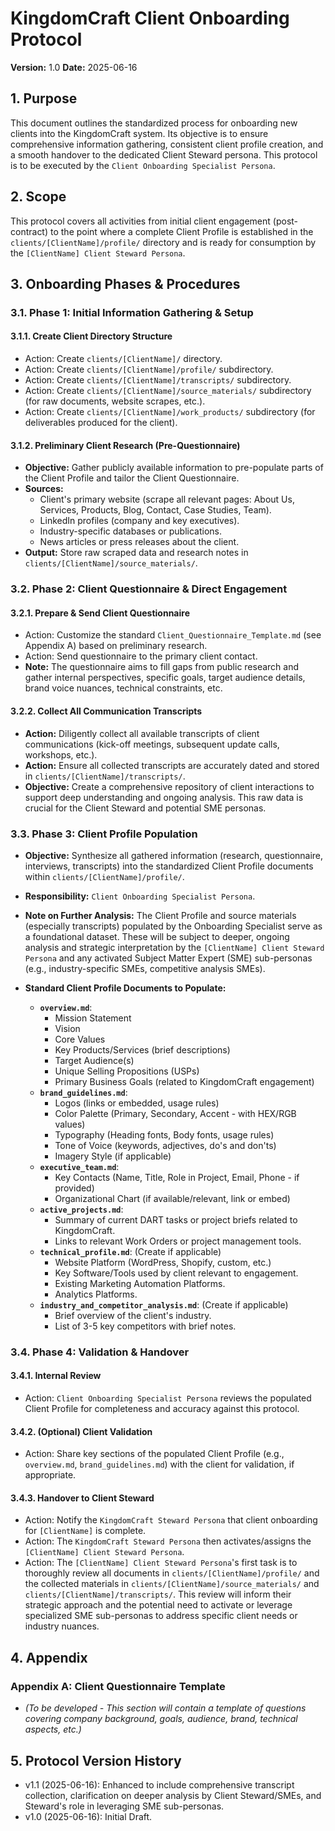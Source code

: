 # KingdomCraft Client Onboarding Protocol

**Version:** 1.0
**Date:** 2025-06-16

## 1. Purpose

This document outlines the standardized process for onboarding new clients into the KingdomCraft system. Its objective is to ensure comprehensive information gathering, consistent client profile creation, and a smooth handover to the dedicated Client Steward persona. This protocol is to be executed by the `Client Onboarding Specialist Persona`.

## 2. Scope

This protocol covers all activities from initial client engagement (post-contract) to the point where a complete Client Profile is established in the `clients/[ClientName]/profile/` directory and is ready for consumption by the `[ClientName] Client Steward Persona`.

## 3. Onboarding Phases & Procedures

### 3.1. Phase 1: Initial Information Gathering & Setup

#### 3.1.1. Create Client Directory Structure
   - Action: Create `clients/[ClientName]/` directory.
   - Action: Create `clients/[ClientName]/profile/` subdirectory.
   - Action: Create `clients/[ClientName]/transcripts/` subdirectory.
   - Action: Create `clients/[ClientName]/source_materials/` subdirectory (for raw documents, website scrapes, etc.).
   - Action: Create `clients/[ClientName]/work_products/` subdirectory (for deliverables produced for the client).

#### 3.1.2. Preliminary Client Research (Pre-Questionnaire)
   - **Objective:** Gather publicly available information to pre-populate parts of the Client Profile and tailor the Client Questionnaire.
   - **Sources:**
      - Client's primary website (scrape all relevant pages: About Us, Services, Products, Blog, Contact, Case Studies, Team).
      - LinkedIn profiles (company and key executives).
      - Industry-specific databases or publications.
      - News articles or press releases about the client.
   - **Output:** Store raw scraped data and research notes in `clients/[ClientName]/source_materials/`.

### 3.2. Phase 2: Client Questionnaire & Direct Engagement

#### 3.2.1. Prepare & Send Client Questionnaire
   - Action: Customize the standard `Client_Questionnaire_Template.md` (see Appendix A) based on preliminary research.
   - Action: Send questionnaire to the primary client contact.
   - **Note:** The questionnaire aims to fill gaps from public research and gather internal perspectives, specific goals, target audience details, brand voice nuances, technical constraints, etc.

#### 3.2.2. Collect All Communication Transcripts
   - **Action:** Diligently collect all available transcripts of client communications (kick-off meetings, subsequent update calls, workshops, etc.).
   - **Action:** Ensure all collected transcripts are accurately dated and stored in `clients/[ClientName]/transcripts/`.
   - **Objective:** Create a comprehensive repository of client interactions to support deep understanding and ongoing analysis. This raw data is crucial for the Client Steward and potential SME personas.

### 3.3. Phase 3: Client Profile Population

   - **Objective:** Synthesize all gathered information (research, questionnaire, interviews, transcripts) into the standardized Client Profile documents within `clients/[ClientName]/profile/`.
   - **Responsibility:** `Client Onboarding Specialist Persona`.
   - **Note on Further Analysis:** The Client Profile and source materials (especially transcripts) populated by the Onboarding Specialist serve as a foundational dataset. These will be subject to deeper, ongoing analysis and strategic interpretation by the `[ClientName] Client Steward Persona` and any activated Subject Matter Expert (SME) sub-personas (e.g., industry-specific SMEs, competitive analysis SMEs).

   - **Standard Client Profile Documents to Populate:**
      - **`overview.md`**: 
         - Mission Statement
         - Vision
         - Core Values
         - Key Products/Services (brief descriptions)
         - Target Audience(s)
         - Unique Selling Propositions (USPs)
         - Primary Business Goals (related to KingdomCraft engagement)
      - **`brand_guidelines.md`**: 
         - Logos (links or embedded, usage rules)
         - Color Palette (Primary, Secondary, Accent - with HEX/RGB values)
         - Typography (Heading fonts, Body fonts, usage rules)
         - Tone of Voice (keywords, adjectives, do's and don'ts)
         - Imagery Style (if applicable)
      - **`executive_team.md`**: 
         - Key Contacts (Name, Title, Role in Project, Email, Phone - if provided)
         - Organizational Chart (if available/relevant, link or embed)
      - **`active_projects.md`**: 
         - Summary of current DART tasks or project briefs related to KingdomCraft.
         - Links to relevant Work Orders or project management tools.
      - **`technical_profile.md`**: (Create if applicable)
         - Website Platform (WordPress, Shopify, custom, etc.)
         - Key Software/Tools used by client relevant to engagement.
         - Existing Marketing Automation Platforms.
         - Analytics Platforms.
      - **`industry_and_competitor_analysis.md`**: (Create if applicable)
         - Brief overview of the client's industry.
         - List of 3-5 key competitors with brief notes.

### 3.4. Phase 4: Validation & Handover

#### 3.4.1. Internal Review
   - Action: `Client Onboarding Specialist Persona` reviews the populated Client Profile for completeness and accuracy against this protocol.

#### 3.4.2. (Optional) Client Validation
   - Action: Share key sections of the populated Client Profile (e.g., `overview.md`, `brand_guidelines.md`) with the client for validation, if appropriate.

#### 3.4.3. Handover to Client Steward
   - Action: Notify the `KingdomCraft Steward Persona` that client onboarding for `[ClientName]` is complete.
   - Action: The `KingdomCraft Steward Persona` then activates/assigns the `[ClientName] Client Steward Persona`.
   - Action: The `[ClientName] Client Steward Persona`'s first task is to thoroughly review all documents in `clients/[ClientName]/profile/` and the collected materials in `clients/[ClientName]/source_materials/` and `clients/[ClientName]/transcripts/`. This review will inform their strategic approach and the potential need to activate or leverage specialized SME sub-personas to address specific client needs or industry nuances.

## 4. Appendix

### Appendix A: Client Questionnaire Template
   - *(To be developed - This section will contain a template of questions covering company background, goals, audience, brand, technical aspects, etc.)*

## 5. Protocol Version History

- v1.1 (2025-06-16): Enhanced to include comprehensive transcript collection, clarification on deeper analysis by Client Steward/SMEs, and Steward's role in leveraging SME sub-personas.
- v1.0 (2025-06-16): Initial Draft.
